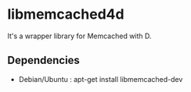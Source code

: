 # libmemcached4d

It's a wrapper library for Memcached with D.

## Dependencies

- Debian/Ubuntu : apt-get install libmemcached-dev

